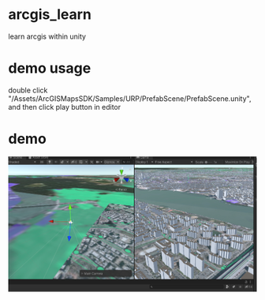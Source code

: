 # arcgis_learn
learn arcgis within unity

# demo usage
double click "/Assets/ArcGISMapsSDK/Samples/URP/PrefabScene/PrefabScene.unity", and then click play button in editor

# demo 
![](docs/demo.png)
